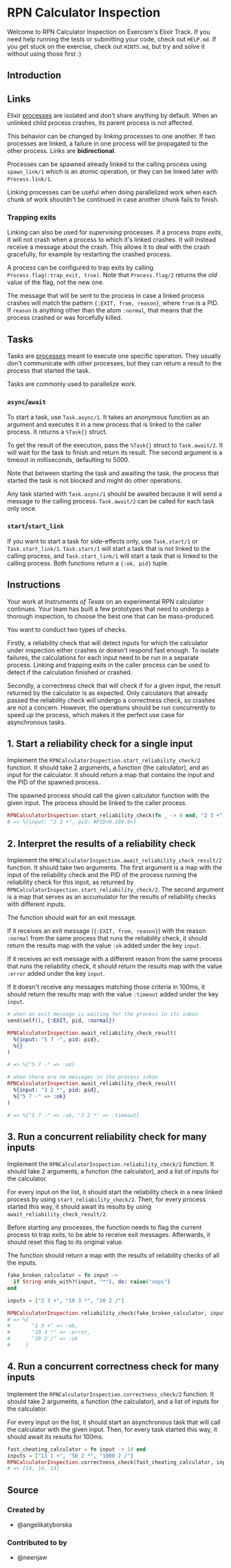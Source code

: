 # RPN Calculator Inspection

Welcome to RPN Calculator Inspection on Exercism's Elixir Track.
If you need help running the tests or submitting your code, check out `HELP.md`.
If you get stuck on the exercise, check out `HINTS.md`, but try and solve it without using those first :)

## Introduction

## Links

Elixir [processes][exercism-processes] are isolated and don't share anything by default. When an unlinked child process crashes, its parent process is not affected.

This behavior can be changed by _linking_ processes to one another. If two processes are linked, a failure in one process will be propagated to the other process. Links are **bidirectional**.

Processes can be spawned already linked to the calling process using `spawn_link/1` which is an atomic operation, or they can be linked later with `Process.link/1`.

Linking processes can be useful when doing parallelized work when each chunk of work shouldn't be continued in case another chunk fails to finish.

### Trapping exits

Linking can also be used for _supervising_ processes. If a process _traps exits_, it will not crash when a process to which it's linked crashes. It will instead receive a message about the crash. This allows it to deal with the crash gracefully, for example by restarting the crashed process.

A process can be configured to trap exits by calling `Process.flag(:trap_exit, true)`. Note that `Process.flag/2` returns the _old_ value of the flag, not the new one.

The message that will be sent to the process in case a linked process crashes will match the pattern `{:EXIT, from, reason}`, where `from` is a PID. If `reason` is anything other than the atom `:normal`, that means that the process crashed or was forcefully killed.

## Tasks

Tasks are [processes][exercism-processes] meant to execute one specific operation.
They usually don't communicate with other processes, but they can return a result to the process that started the task.

Tasks are commonly used to parallelize work.

### `async`/`await`

To start a task, use `Task.async/1`. It takes an anonymous function as an argument and executes it in a new process that is linked to the caller process. It returns a `%Task{}` struct.

To get the result of the execution, pass the `%Task{}` struct to `Task.await/2`. It will wait for the task to finish and return its result. The second argument is a timeout in milliseconds, defaulting to 5000.

Note that between starting the task and awaiting the task, the process that started the task is not blocked and might do other operations.

Any task started with `Task.async/1` should be awaited because it will send a message to the calling process. `Task.await/2` can be called for each task only once.

### `start`/`start_link`

If you want to start a task for side-effects only, use `Task.start/1` or `Task.start_link/1`. `Task.start/1` will start a task that is not linked to the calling process, and `Task.start_link/1` will start a task that is linked to the calling process. Both functions return a `{:ok, pid}` tuple.

[exercism-processes]: https://exercism.org/tracks/elixir/concepts/processes

## Instructions

Your work at _Instruments of Texas_ on an experimental RPN calculator continues. Your team has built a few prototypes that need to undergo a thorough inspection, to choose the best one that can be mass-produced.

You want to conduct two types of checks.

Firstly, a reliability check that will detect inputs for which the calculator under inspection either crashes or doesn't respond fast enough. To isolate failures, the calculations for each input need to be run in a separate process. Linking and trapping exits in the caller process can be used to detect if the calculation finished or crashed.

Secondly, a correctness check that will check if for a given input, the result returned by the calculator is as expected. Only calculators that already passed the reliability check will undergo a correctness check, so crashes are not a concern. However, the operations should be run concurrently to speed up the process, which makes it the perfect use case for asynchronous tasks.

## 1. Start a reliability check for a single input

Implement the `RPNCalculatorInspection.start_reliability_check/2` function. It should take 2 arguments, a function (the calculator), and an input for the calculator. It should return a map that contains the input and the PID of the spawned process.

The spawned process should call the given calculator function with the given input. The process should be linked to the caller process.

```elixir
RPNCalculatorInspection.start_reliability_check(fn _ -> 0 end, "2 3 +")
# => %{input: "2 3 +", pid: #PID<0.169.0>}
```

## 2. Interpret the results of a reliability check

Implement the `RPNCalculatorInspection.await_reliability_check_result/2` function. It should take two arguments. The first argument is a map with the input of the reliability check and the PID of the process running the reliability check for this input, as returned by `RPNCalculatorInspection.start_reliability_check/2`. The second argument is a map that serves as an accumulator for the results of reliability checks with different inputs.

The function should wait for an exit message.

If it receives an exit message (`{:EXIT, from, reason}`) with the reason `:normal` from the same process that runs the reliability check, it should return the results map with the value `:ok` added under the key `input`.

If it receives an exit message with a different reason from the same process that runs the reliability check, it should return the results map with the value `:error` added under the key `input`.

If it doesn't receive any messages matching those criteria in 100ms, it should return the results map with the value `:timeout` added under the key `input`.

```elixir
# when an exit message is waiting for the process in its inbox
send(self(), {:EXIT, pid, :normal})

RPNCalculatorInspection.await_reliability_check_result(
  %{input: "5 7 -", pid: pid},
  %{}
)

# => %{"5 7 -" => :ok}

# when there are no messages in the process inbox
RPNCalculatorInspection.await_reliability_check_result(
  %{input: "3 2 *", pid: pid},
  %{"5 7 -" => :ok}
)

# => %{"5 7 -" => :ok, "3 2 *" => :timeout}
```

## 3. Run a concurrent reliability check for many inputs

Implement the `RPNCalculatorInspection.reliability_check/2` function. It should take 2 arguments, a function (the calculator), and a list of inputs for the calculator.

For every input on the list, it should start the reliability check in a new linked process by using `start_reliability_check/2`. Then, for every process started this way, it should await its results by using `await_reliability_check_result/2`.

Before starting any processes, the function needs to flag the current process to trap exits, to be able to receive exit messages. Afterwards, it should reset this flag to its original value.

The function should return a map with the results of reliability checks of all the inputs.

```elixir
fake_broken_calculator = fn input ->
  if String.ends_with?(input, "*"), do: raise("oops")
end

inputs = ["2 3 +", "10 3 *", "20 2 /"]

RPNCalculatorInspection.reliability_check(fake_broken_calculator, inputs)
# => %{
#       "2 3 +" => :ok,
#       "10 3 *" => :error,
#       "20 2 /" => :ok
#     }
```

## 4. Run a concurrent correctness check for many inputs

Implement the `RPNCalculatorInspection.correctness_check/2` function. It should take 2 arguments, a function (the calculator), and a list of inputs for the calculator.

For every input on the list, it should start an asynchronous task that will call the calculator with the given input. Then, for every task started this way, it should await its results for 100ms.

```elixir
fast_cheating_calculator = fn input -> 14 end
inputs = ["13 1 +", "50 2 *", "1000 2 /"]
RPNCalculatorInspection.correctness_check(fast_cheating_calculator, inputs)
# => [14, 14, 14]
```

## Source

### Created by

- @angelikatyborska

### Contributed to by

- @neenjaw
